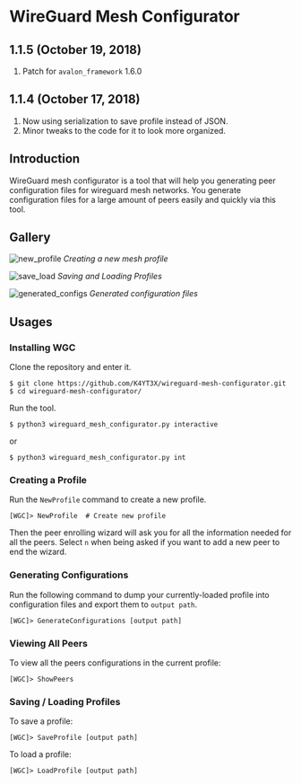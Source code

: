 # WireGuard Mesh Configurator

## 1.1.5 (October 19, 2018)

1. Patch for `avalon_framework` 1.6.0

## 1.1.4 (October 17, 2018)

1. Now using serialization to save profile instead of JSON.
1. Minor tweaks to the code for it to look more organized.

## Introduction

WireGuard mesh configurator is a tool that will help you generating peer configuration files for wireguard mesh networks. You generate configuration files for a large amount of peers easily and quickly via this tool.

## Gallery

![new_profile](https://user-images.githubusercontent.com/21986859/46922682-bb7aaf80-cfda-11e8-812e-b2458009302a.png)
*Creating a new mesh profile*

![save_load](https://user-images.githubusercontent.com/21986859/46922686-c9303500-cfda-11e8-9685-062a8a24ed27.png)
*Saving and Loading Profiles*

![generated_configs](https://user-images.githubusercontent.com/21986859/46964450-17464680-d076-11e8-9306-bfe69a88c858.png)
*Generated configuration files*

## Usages

### Installing WGC

Clone the repository and enter it.

```
$ git clone https://github.com/K4YT3X/wireguard-mesh-configurator.git
$ cd wireguard-mesh-configurator/
```

Run the tool.

```
$ python3 wireguard_mesh_configurator.py interactive
```

or

```
$ python3 wireguard_mesh_configurator.py int
```

### Creating a Profile

Run the `NewProfile` command to create a new profile.

```
[WGC]> NewProfile  # Create new profile
```

Then the peer enrolling wizard will ask you for all the information needed for all the peers. Select `n` when being asked if you want to add a new peer to end the wizard.

### Generating Configurations

Run the following command to dump your currently-loaded profile into configuration files and export them to `output path`.

```
[WGC]> GenerateConfigurations [output path]
```

### Viewing All Peers

To view all the peers configurations in the current profile:

```
[WGC]> ShowPeers
```

### Saving / Loading Profiles

To save a profile:

```
[WGC]> SaveProfile [output path]
```

To load a profile:

```
[WGC]> LoadProfile [output path]
```
